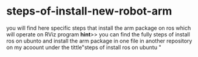 # steps-of-install-new-robot-arm 
you will find here specific steps that install the arm package on ros which will operate on RViz program **hint**>> you can find the fully steps of  install ros on ubunto and install the arm package in one file in another repository on my acoount under the tittle"steps of install ros on ubuntu " 
